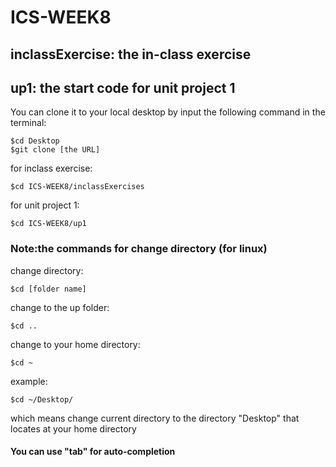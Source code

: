 # ICS-WEEK8
## inclassExercise: the in-class exercise
## up1: the start code for unit project 1

You can clone it to your local desktop by input the following command in the terminal:

    $cd Desktop
    $git clone [the URL]

for inclass exercise:

    $cd ICS-WEEK8/inclassExercises

for unit project 1:
    
    $cd ICS-WEEK8/up1

### Note:the commands for change directory (for linux)
change directory:

    $cd [folder name]

change to the up folder:
    
    $cd ..

change to your home directory:

    $cd ~

example:

    $cd ~/Desktop/

which means change current directory to the directory "Desktop" that locates at your home directory  

#### You can  use "tab" for auto-completion  


     
